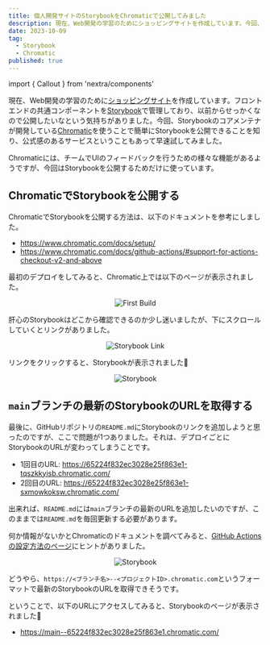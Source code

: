 ```yaml
---
title: 個人開発サイトのStorybookをChromaticで公開してみました
description: 現在、Web開発の学習のためにショッピングサイトを作成しています。今回、Storybookのコアメンテナが開発しているChromaticを使うことで簡単にStorybookを公開できることを知り、公式感のあるサービスということもあって早速試してみました。
date: 2023-10-09
tag:
  - Storybook
  - Chromatic
published: true
---
```


import { Callout } from 'nextra/components'

現在、Web開発の学習のために[ショッピングサイト](https://next-bazaar.vercel.app/)を作成しています。フロントエンドの共通コンポーネントを[Storybook](https://storybook.js.org/)で管理しており、以前からせっかくなので公開したいなという気持ちがありました。今回、Storybookのコアメンテナが開発している[Chromatic](https://www.chromatic.com/)を使うことで簡単にStorybookを公開できることを知り、公式感のあるサービスということもあって早速試してみました。

<Callout type="info">Chromaticには、チームでUIのフィードバックを行うための様々な機能があるようですが、今回はStorybookを公開するためだけに使っています。</Callout>

## ChromaticでStorybookを公開する

ChromaticでStorybookを公開する方法は、以下のドキュメントを参考にしました。

- https://www.chromatic.com/docs/setup/
- https://www.chromatic.com/docs/github-actions/#support-for-actions-checkout-v2-and-above

最初のデプロイをしてみると、Chromatic上では以下のページが表示されました。

<div align="center" style={{ marginTop: "1rem" }}>
  <img src="/chromatic/first-build.png" alt="First Build" />
</div>

肝心のStorybookはどこから確認できるのか少し迷いましたが、下にスクロールしていくとリンクがありました。

<div align="center" style={{ marginTop: "1rem" }}>
  <img src="/chromatic/storybook-link.png" alt="Storybook Link" />
</div>

リンクをクリックすると、Storybookが表示されました🥳

<div align="center" style={{ marginTop: "1rem" }}>
  <img src="/chromatic/storybook.png" alt="Storybook" />
</div>

## `main`ブランチの最新のStorybookのURLを取得する

最後に、GitHubリポジトリの`README.md`にStorybookのリンクを追加しようと思ったのですが、ここで問題が1つありました。それは、デプロイごとにStorybookのURLが変わってしまうことです。

- 1回目のURL: https://65224f832ec3028e25f863e1-tqszkkyisb.chromatic.com/
- 2回目のURL: https://65224f832ec3028e25f863e1-sxmowkoksw.chromatic.com/

出来れば、`README.md`には`main`ブランチの最新のURLを追加したいのですが、このままでは`README.md`を毎回更新する必要があります。

何か情報がないかとChromaticのドキュメントを調べてみると、[GitHub Actionsの設定方法のページ](https://www.chromatic.com/docs/github-actions/#outputs)にヒントがありました。

<div align="center" style={{ marginTop: "1rem" }}>
  <img src="/chromatic/latest-storybook-url.png" alt="Storybook" />
</div>

どうやら、`https://<ブランチ名>--<プロジェクトID>.chromatic.com`というフォーマットで最新のStorybookのURLを取得できそうです。

ということで、以下のURLにアクセスしてみると、Storybookのページが表示されました👏

- https://main--65224f832ec3028e25f863e1.chromatic.com/

